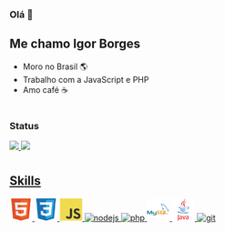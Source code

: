 ### Olá 👋
## Me chamo Igor Borges

* Moro no Brasil 🌎
* Trabalho com a JavaScript e PHP
* Amo café ☕
#

### Status 
<div>
  <a href="https://beacons.ai/igorios">
  <img height="180em" src="https://github-readme-stats.vercel.app/api?username=igorios&show_icons=true&theme=nightowl&include_all_commits=true&count_private=true" />
  <img height="180em" src="https://github-readme-stats.vercel.app/api/top-langs/?username=igorios&layout=compact&langs_count=16&theme=nightowl" />
</div>
  
 #
  
 ## Skills
<img src="https://raw.githubusercontent.com/devicons/devicon/master/icons/html5/html5-original.svg" alt="html5" width="40" height="40" style="max-width:100%" /> 
<img src="https://raw.githubusercontent.com/devicons/devicon/master/icons/css3/css3-original.svg" alt="css3" width="40" height="40" style="max-width:100%" />
<img src="https://raw.githubusercontent.com/devicons/devicon/master/icons/javascript/javascript-original.svg" alt="javascript" width="40" height="40" style="max-width:100%" />
<img src="https://cdn.jsdelivr.net/gh/devicons/devicon/icons/nodejs/nodejs-original.svg" alt="nodejs" width="40" height="40" style="max-width:100%" />
<img src="https://cdn.jsdelivr.net/gh/devicons/devicon/icons/php/php-original.svg" alt="php" width="40" height="40" style="max-width:100%" />
<img src="https://raw.githubusercontent.com/devicons/devicon/master/icons/mysql/mysql-original-wordmark.svg" alt="mysql" width="40" height="40" style="max-width:100%" />
<img src="https://raw.githubusercontent.com/devicons/devicon/master/icons/java/java-original-wordmark.svg" alt="java" width="40" height="40" style="max-width:100%" />
<img src="https://cdn.jsdelivr.net/gh/devicons/devicon/icons/git/git-original.svg" alt="git" width="40" height="40" style="max-width:100%" /> 

